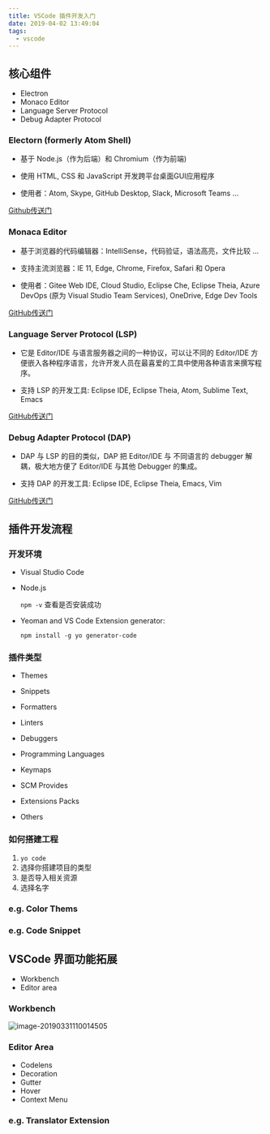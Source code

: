 ```yaml
---
title: VSCode 插件开发入门
date: 2019-04-02 13:49:04
tags:
  - vscode
---
```


## 核心组件

- Electron
- Monaco Editor
- Language Server Protocol
- Debug Adapter Protocol

### Electorn (formerly Atom Shell)

- 基于 Node.js（作为后端）和 Chromium（作为前端)

- 使用 HTML, CSS 和 JavaScript 开发跨平台桌面GUI应用程序

-   使用者：Atom, Skype, GitHub Desktop, Slack, Microsoft Teams …

[Github传送门](https://github.com/electron/electron)

### Monaca Editor

- 基于浏览器的代码编辑器：IntelliSense，代码验证，语法高亮，文件比较 …

- 支持主流浏览器：IE 11, Edge, Chrome, Firefox, Safari 和 Opera

- 使用者：Gitee Web IDE, Cloud Studio, Eclipse Che, Eclipse Theia,  Azure DevOps (原为 Visual Studio Team Services), OneDrive, Edge Dev Tools

[GitHub传送门](https://github.com/Microsoft/monaco-editor )

### Language Server Protocol (LSP)

- 它是 Editor/IDE 与语言服务器之间的一种协议，可以让不同的 Editor/IDE 方便嵌入各种程序语言，允许开发人员在最喜爱的工具中使用各种语言来撰写程序。

- 支持 LSP 的开发工具: Eclipse IDE, Eclipse Theia, Atom, Sublime Text, Emacs

[GitHub传送门](https://github.com/Microsoft/language-server-protocol)

### Debug Adapter Protocol (DAP)

- DAP 与 LSP 的目的类似，DAP 把 Editor/IDE 与 不同语言的 debugger 解耦，极大地方便了 Editor/IDE 与其他 Debugger 的集成。

- 支持 DAP 的开发工具: Eclipse IDE, Eclipse Theia, Emacs, Vim 

[GitHub传送门](https://github.com/Microsoft/debug-adapter-protocol)

## 插件开发流程

### 开发环境

- Visual Studio Code

- Node.js

  `npm -v` 查看是否安装成功

- Yeoman and VS Code Extension generator:

  `npm install -g yo generator-code`

### 插件类型

- Themes

- Snippets

- Formatters

- Linters

- Debuggers

- Programming Languages

- Keymaps

- SCM Provides

- Extensions Packs

- Others

### 如何搭建工程

1. `yo code`
2. 选择你搭建项目的类型
3. 是否导入相关资源
4. 选择名字



### e.g. Color Thems

### e.g. Code Snippet

## VSCode 界面功能拓展

- Workbench
- Editor area

### Workbench

![image-20190331110014505](https://ws1.sinaimg.cn/large/006tKfTcgy1g1lsn7x262j30uy0lk7bn.jpg)

### Editor Area

- Codelens
- Decoration
- Gutter
- Hover
- Context Menu

### e.g. Translator Extension



